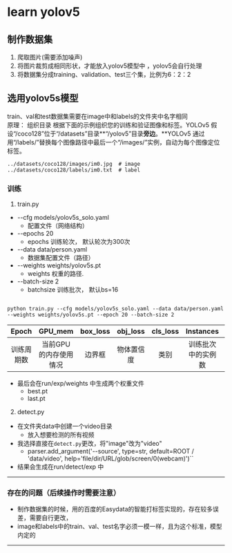# learn yolov5  
 
## 制作数据集    
1. 爬取图片(需要添加噪声) 
2. 将图片裁剪成相同形状，才能放入yolov5模型中 ，yolov5会自行处理
3. 将数据集分成training、validation、test三个集，比例为6：2：2 



## 选用yolov5s模型  


train、val和test数据集需要在image中和labels的文件夹中名字相同  
原理： 
组织目录 根据下面的示例组织您的训练和验证图像和标签。YOLOv5 假设“/coco128”位于“/datasets”目录**“/yolov5”目录**旁边**。**YOLOv5 通过用“/labels/”替换每个图像路径中最后一个“/images/”实例，自动为每个图像定位标签。  
```  
../datasets/coco128/images/im0.jpg  # image
../datasets/coco128/labels/im0.txt  # label
```  
  
### 训练  
1. train.py 
 
- --cfg models/yolov5s_solo.yaml
  * 配置文件（网络结构）
- --epochs  20
  * epochs 训练轮次， 默认轮次为300次
- --data data/person.yaml
  * 数据集配置文件（路径）
- --weights weights/yolov5s.pt
  * weights 权重的路径.
- --batch-size 2
  * batchsize 训练批次， 默认bs=16
```

python train.py --cfg models/yolov5s_solo.yaml --data data/person.yaml --weights weights/yolov5s.pt --epoch 20 --batch-size 2

```
|Epoch|GPU_mem|box_loss|obj_loss|cls_loss|Instances|Size|
 |:---:|:---:|:---:|:---:|:---:|:---:|:---:|
 |训练周期数|当前GPU的内存使用情况|边界框|物体置信度|类别|训练批次中的实例数|图像的尺寸|  

* 最后会在run/exp/weights 中生成两个权重文件
  * best.pt
  * last.pt 


2. detect.py
* 在文件夹data中创建一个video目录
  * 放入想要检测的所有视频
* 我选择直接在``detect.py``更改，将"image"改为"video"
  * parser.add_argument('--source', type=str, default=ROOT / 'data/video', help='file/dir/URL/glob/screen/0(webcam)')``
* 结果会生成在run/detect/exp 中


***

### 存在的问题（后续操作时需要注意）  
* 制作数据集的时候，用的百度的Easydata的智能打标签实现的，存在较多误差，需要自行更改，
* image和labels中的train、val、test名字必须一模一样，且为这个标准，模型内定的



***  
